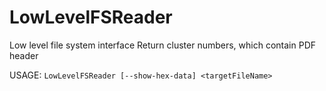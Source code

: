 # LowLevelFSReader
Low level file system interface
Return cluster numbers, which contain PDF header

 USAGE: 
```LowLevelFSReader [--show-hex-data] <targetFileName> ```

